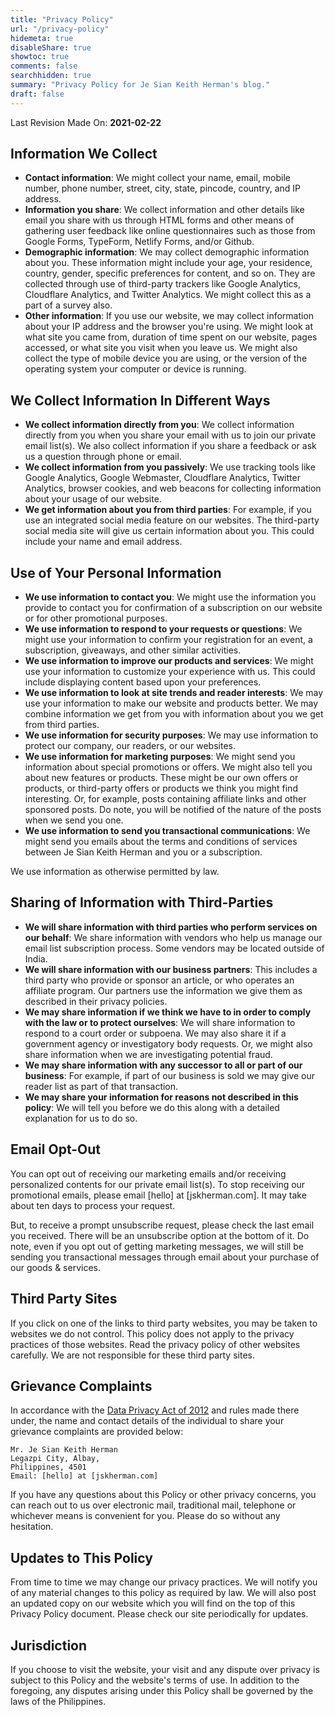 ```yaml
---
title: "Privacy Policy"
url: "/privacy-policy"
hidemeta: true
disableShare: true
showtoc: true
comments: false
searchhidden: true
summary: "Privacy Policy for Je Sian Keith Herman's blog."
draft: false
---
```


Last Revision Made On: **2021-02-22**

## Information We Collect

- **Contact information**: We might collect your name, email, mobile number,
  phone number, street, city, state, pincode, country, and IP address.
- **Information you share**: We collect information and other details like email
  you share with us through HTML forms and other means of gathering user feedback
  like online questionnaires such as those from Google Forms, TypeForm, 
  Netlify Forms, and/or Github.
- **Demographic information**: We may collect demographic information about you.
  These information might include your age, your residence, country, gender,
  specific preferences for content, and so on. They are collected through use of
  third-party trackers like Google Analytics, Cloudflare Analytics, and Twitter
  Analytics. We might collect this as a part of a survey also.
- **Other information**: If you use our website, we may collect information
  about your IP address and the browser you're using. We might look at what site
  you came from, duration of time spent on our website, pages accessed, or what
  site you visit when you leave us. We might also collect the type of mobile
  device you are using, or the version of the operating system your computer or
  device is running.

## We Collect Information In Different Ways

- **We collect information directly from you**: We collect information directly
  from you when you share your email with us to join our private email list(s).
  We also collect information if you share a feedback or ask us a question
  through phone or email.
- **We collect information from you passively**: We use tracking tools like
  Google Analytics, Google Webmaster, Cloudflare Analytics, Twitter Analytics,
  browser cookies, and web beacons for collecting information about your usage of
  our website.
- **We get information about you from third parties**: For example, if you use
  an integrated social media feature on our websites. The third-party social
  media site will give us certain information about you. This could include your
  name and email address.

## Use of Your Personal Information

- **We use information to contact you**: We might use the information you
  provide to contact you for confirmation of a subscription on our website or
  for other promotional purposes.
- **We use information to respond to your requests or questions**: We might use
  your information to confirm your registration for an event, a subscription,
  giveaways, and other similar activities.
- **We use information to improve our products and services**: We might use your
  information to customize your experience with us. This could include
  displaying content based upon your preferences.
- **We use information to look at site trends and reader interests**: We may use
  your information to make our website and products better. We may combine
  information we get from you with information about you we get from third
  parties.
- **We use information for security purposes**: We may use information to
  protect our company, our readers, or our websites.
- **We use information for marketing purposes**: We might send you information
  about special promotions or offers. We might also tell you about new features
  or products. These might be our own offers or products, or third-party offers
  or products we think you might find interesting. Or, for example, posts
  containing affiliate links and other sponsored posts. Do note, you will be
  notified of the nature of the posts when we send you one.
- **We use information to send you transactional communications**: We might send
  you emails about the terms and conditions of services between Je Sian Keith Herman and you
  or a subscription.

We use information as otherwise permitted by law.

## Sharing of Information with Third-Parties

- **We will share information with third parties who perform services on our
  behalf**: We share information with vendors who help us manage our email list
  subscription process. Some vendors may be located outside of India.
- **We will share information with our business partners**: This includes a
  third party who provide or sponsor an article, or who operates an affiliate
  program. Our partners use the information we give them as described in their
  privacy policies.
- **We may share information if we think we have to in order to comply with the
  law or to protect ourselves**: We will share information to respond to a court
  order or subpoena. We may also share it if a government agency or
  investigatory body requests. Or, we might also share information when we are
  investigating potential fraud.
- **We may share information with any successor to all or part of our
  business**: For example, if part of our business is sold we may give our
  reader list as part of that transaction.
- **We may share your information for reasons not described in this policy**: We
  will tell you before we do this along with a detailed explanation for us to do
  so.

## Email Opt-Out

You can opt out of receiving our marketing emails and/or receiving personalized
contents for our private email list(s). To stop receiving our promotional
emails, please email [hello] at [jskherman.com]. It may
take about ten days to process your request.

But, to receive a prompt unsubscribe request, please check the last email you
received. There will be an unsubscribe option at the bottom of it. Do note, even
if you opt out of getting marketing messages, we will still be sending you
transactional messages through email about your purchase of our goods &
services.

## Third Party Sites

If you click on one of the links to third party websites, you may be taken to
websites we do not control. This policy does not apply to the privacy practices
of those websites. Read the privacy policy of other websites carefully. We are
not responsible for these third party sites.

## Grievance Complaints

In accordance with the [Data Privacy Act of 2012][data privacy act] and rules made
there under, the name and contact details of the individual to share your
grievance complaints are provided below:

```shell
Mr. Je Sian Keith Herman
Legazpi City, Albay,
Philippines, 4501
Email: [hello] at [jskherman.com]
```

If you have any questions about this Policy or other privacy concerns, you can
reach out to us over electronic mail, traditional mail, telephone or whichever
means is convenient for you. Please do so without any hesitation.

## Updates to This Policy

From time to time we may change our privacy practices. We will notify you of any
material changes to this policy as required by law. We will also post an updated
copy on our website which you will find on the top of this Privacy Policy
document. Please check our site periodically for updates.

## Jurisdiction

If you choose to visit the website, your visit and any dispute over privacy is
subject to this Policy and the website's terms of use. In addition to the
foregoing, any disputes arising under this Policy shall be governed by the laws
of the Philippines.

<!-- Reference Links -->

[data privacy act]: https://www.privacy.gov.ph/data-privacy-act-primer/
